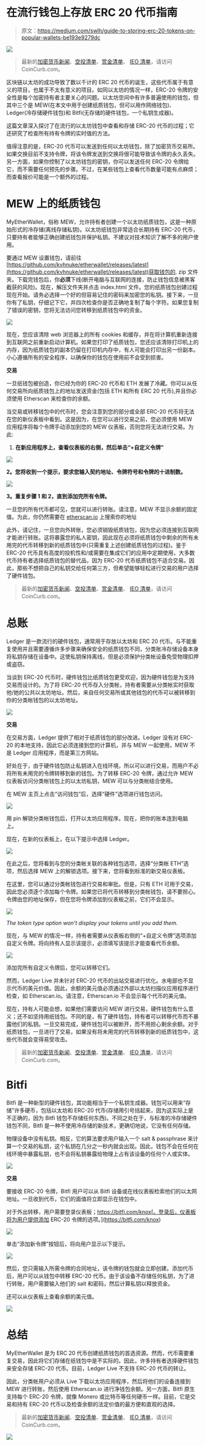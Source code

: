 # 在流行钱包上存放 ERC 20 代币指南

> 原文：<https://medium.com/swlh/guide-to-storing-erc-20-tokens-on-popular-wallets-be193e9279dc>

![](img/23e63a9eed82fc622002604bd9f0014b.png)

> 最新的[加密货币新闻](https://www.coincurb.com/news/)、[空投清单](https://www.coincurb.com/airdrop/?status=active)、[赏金清单](https://www.coincurb.com/bountyc/?cat_id=188)、 [IEO 清单](https://www.coincurb.com/category/active-ico/)，请访问 CoinCurb.com。

区块链以太坊的成功导致了数以千计的 ERC 20 代币的诞生，这些代币属于有意义的项目，也属于不太有意义的项目。如同以太坊的情况一样，ERC-20 令牌的安全性是每个加密持有者主要关心的问题。以太坊空间中有许多普遍使用的钱包，但其中三个是 MEW(在本文中用于创建纸质钱包，但可以用作网络钱包)、Ledger(冷存储硬件钱包)和 Bitfi(无存储的硬件钱包，一个私钥生成器)。

这篇文章深入探讨了在流行的以太坊钱包中查看和存储 ERC-20 代币的过程；它还研究了检查所有持有令牌的实时值的方法。

值得注意的是，ERC-20 代币可以发送到任何以太坊钱包，除了加密货币交易所。如果交换目前不支持令牌，将该令牌发送到交换将很可能导致该令牌的永久丢失。另一方面，如果你控制了以太坊钱包的密钥，你可以发送任何 ERC-20 令牌给它，而不需要任何预先的步骤。不过，在某些钱包上查看代币数量可能有点麻烦；而查看报价可能是一个额外的过程。

# **MEW 上的纸质钱包**

MyEtherWallet，俗称 MEW，允许持有者创建一个以太坊纸质钱包，这是一种原始形式的冷存储(离线存储私钥)。以太坊纸钱包非常适合长期持有 ERC-20 代币，只要持有者能够正确创建纸钱包并保护私钥。不建议对技术知识了解不多的用户使用。

要通过 MEW 设置钱包，请前往[https://github.com/kvhnuke/etherwallet/releases/latest](https://github.com/kvhnuke/etherwallet/releases/latest)获取钱包的. zip 文件夹。下载完钱包后，你**必须**下线(断开电脑与互联网的连接，防止钱包信息被黑客截获的风险)。现在，解压文件夹并点击 index.html 文件。您的纸质钱包创建过程现在开始。请务必选择一个好的但容易记住的密码来加密您的私钥。接下来，一旦你有了私钥，仔细记下它，并四次检查你是否正确地复制了每个字符。如果您复制了错误的密钥，您将无法访问您转移到纸质钱包中的资金。

![](img/1d9a04920d2dab80e9d6bcd35e06fcd2.png)

现在，您应该清除 web 浏览器上的所有 cookies 和缓存，并在将计算机重新连接到互联网之前重新启动计算机。如果您打印了纸质钱包，您还应该清除打印机上的内存，因为纸质钱包的副本仍留在打印机内存中，有人可能会打印出另一份副本。小心遵循所有的安全程序，以确保你的钱包在使用前不会受到损害。

**交易**

一旦纸钱包被创造，你已经为你的 ERC-20 代币和 ETH 发展了冷藏。你可以从任何交易所向纸质钱包上的地址发送资金(包括 ETH 和所有 ERC 20 代币),并且你必须使用 Etherscan 来检查你的余额。

当交易或转移钱包中的代币时，您会注意到您的部分或全部 ERC-20 代币将无法在您的新仪表板中看到。这是因为，在您可以进行交易之前，您必须使用 MEW 应用程序将每个令牌手动添加到您的 MEW 仪表板，否则您将无法进行交易。为此:

1.  **在新应用程序上，查看仪表板的右侧，然后单击“+自定义令牌”**

![](img/1981837b4f0d4aac5e90be36ec3adc5b.png)

**2。您将收到一个提示，要求您输入契约地址、令牌符号和令牌的十进制数。**

![](img/62deb3575eb1d7f2b4dbef3bf0df6ced.png)

**3。重复步骤 1 和 2，直到添加完所有令牌。**

一旦您的所有代币都可见，您就可以进行转账。请注意，MEW 不显示余额的固定值。为此，你仍然需要在 [etherscan.io](http://etherscan.io) 上搜索你的地址

此外，请记住，一旦您向外转账，您必须销毁纸质钱包，因为您必须连接到互联网才能进行转账。这将暴露您的私人密钥，因此现在必须将纸质钱包中剩余的所有未用完的代币转移到新的纸质钱包中(只需重复上述创建纸质钱包的过程)。鉴于 ERC-20 代币具有高度的投机性和/或需要在集成它们的应用中定期使用，大多数代币持有者选择纸质钱包的替代品，因为 ERC-20 代币纸质钱包不适合交易。因此，那些不想把自己的私钥交给任何第三方，但希望能够轻松进行交易的用户选择了硬件钱包。

> 最新的[加密货币新闻](https://www.coincurb.com/news/)、[空投清单](https://www.coincurb.com/airdrop/?status=active)、[赏金清单](https://www.coincurb.com/bountyc/?cat_id=188)、 [IEO 清单](https://www.coincurb.com/category/active-ico/)，请访问 CoinCurb.com。

# **总账**

Ledger 是一款流行的硬件钱包，通常用于存放以太坊和 ERC 20 代币。与不能重复使用并且需要遵循许多步骤来确保安全的纸质钱包不同，分类账冷存储设备本身将私钥存储在设备中。这使私钥保持离线，但是必须保护分类帐设备免受物理扣押或盗窃。

当谈到 ERC-20 代币时，硬件钱包比纸质钱包更受欢迎，因为硬件钱包是为支持交易而设计的。为了将 ERC-20 代币存入分类帐，持有者需要从分类帐实时获取他/她的公共以太坊地址。然后，来自任何交易所或其他钱包的代币可以被转移到你的分类帐钱包的以太坊地址。

![](img/95985dfb0a55095bb71852b77fc7d263.png)

**交易**

在交易方面，Ledger 提供了相对于纸质钱包的部分改进。Ledger 没有对 ERC-20 的本地支持，因此它必须连接到您的计算机，并与 MEW 一起使用，MEW 不是 Ledger 应用程序，而是第三方网站。

好处在于，由于硬件钱包防止私钥进入在线环境，所以可以进行交易，而用户不必将所有未用完的令牌转移到新的钱包。为了转移 ERC-20 令牌，通过允许 MEW 仪表板访问分类帐钱包上的以太坊私钥，MEW 可以与分类帐结合使用。

在 MEW 主页上点击“访问钱包”后，选择“硬件”选项进行钱包访问。

![](img/53d35819eeaf73cd1fc0d57b7cd6b60c.png)

用 pin 解锁分类帐钱包后，打开以太坊应用程序。现在，把你的账本连到电脑上。

现在，在新的仪表板上，在以下提示中选择 Ledger。

![](img/c6f94cf76b67ec014812c0ee4876c184.png)

在此之后，您将看到与您的分类帐关联的各种钱包选项，选择“分类帐 ETH”选项，然后选择 MEW 上的解锁选项。接下来，您将看到标准的新交易仪表板。

在这里，您可以通过分类帐钱包进行交易和审批。但是，只有 ETH 可用于交易，因此您必须逐个添加每个令牌。如果您已将代币转移到分类帐钱包，请不要担心。令牌由您的地址保存，但在您将令牌添加到仪表板之前，它们不会显示。

![](img/49f2fe5db77a5e9df06d3db82120a2cb.png)

*The token type option won’t display your tokens until you add them.*

现在，与 MEW 的情况一样，持有者需要从仪表板右侧的“+自定义令牌”选项添加自定义令牌。将向持有人显示该提示，必须填写该提示才能查看代币余额。

![](img/62deb3575eb1d7f2b4dbef3bf0df6ced.png)

添加完所有自定义令牌后，您可以转移它们。

然而，Ledger Live 并未针对 ERC-20 代币的出站交易进行优化。水电部也不显示代币的美元价值。因此，余额的美元值必须通过外部以太坊扫描仪应用程序进行检查，如 Etherscan.io。请注意，Etherscan.io 不会显示每个代币的美元值。

现在，持有人可能会想，如果他们需要访问 MEW 进行交易，硬件钱包有什么意义；还不如坚持用纸钱包。不同的是，有了硬件钱包，持有者可以转移代币而不暴露他们的私钥。一旦交易完成，硬件钱包可以被断开，而不用担心剩余余额。对于纸质钱包，一旦进行了交易，如果没有将未用完的代币转移到新的纸质钱包中，这些代币就会变得易受攻击。

> 最新的[加密货币新闻](https://www.coincurb.com/news/)、[空投清单](https://www.coincurb.com/airdrop/?status=active)、[赏金清单](https://www.coincurb.com/bountyc/?cat_id=188)、 [IEO 清单](https://www.coincurb.com/category/active-ico/)，请访问 CoinCurb.com。

# **Bitfi**

Bitfi 是一种新型的硬件钱包，其功能相当于一个私钥生成器。钱包可以用来“存储”许多硬币，包括以太坊和 ERC-20 代币(存储用引号括起来，因为这实际上是不正确的，因为 Bitfi 钱包不存储任何东西)。不同之处在于，与标准的冷存储硬件钱包不同，Bitfi 是一种不使用冷存储的新技术，更确切地说，它没有任何存储。

物理设备中没有私钥。相反，它的算法要求用户输入一个 salt & passphrase 来计算一个交易的私钥，这个私钥在几分之一秒内就会出现。因此，钱包不会在任何在线环境中暴露私钥，也不会将私钥暴露给物理上占有该设备的任何个人或实体。

![](img/9fcbd4feff9f329ba3cacea77f30180f.png)

**交易**

要接收 ERC-20 令牌，Bitfi 用户可以从 Bitfi 设备或在线仪表板检索他们的以太网地址。一旦收到代币，它们的面值将立即显示在钱包中。

对于外出转移，用户需要登录仪表板；https://bitfi.com/knox[。登录后，仪表板将为用户提供添加 ERC-20 令牌的选项。](https://bitfi.com/knox)

![](img/55cb2acfa1b4402760930afbbd8be2c0.png)

单击“添加新令牌”按钮后，将向用户显示以下提示。

![](img/9a66ba1a229b9ea7d8a6df2a37c61043.png)

然后，您只需输入所需令牌的合同地址，该令牌的钱包就会立即创建。添加代币后，用户可以从钱包中转移 ERC-20 代币。由于该设备不存储任何私钥，为了进行转账，用户需要输入他们的 salt 和密码，然后计算私钥以释放资金。

还可以从仪表板上查看余额的美元值。

![](img/ab3ee530b82a2b0dad12b16c22a43a91.png)

# **总结**

MyEtherWallet 是为 ERC 20 代币创建纸质钱包的首选资源。然而，代币需要重复交易，因此将它们存储在纸钱包中是不实际的。因此，许多持有者选择硬件钱包来安全存储 ERC-20 代币。目前，Ledger Live 不支持 ERC-20 代币的转让。

因此，分类帐用户必须从 Live 下载以太坊应用程序，然后将他们的设备连接到 MEW 进行转账，然后使用 Etherscan.io 进行净钱包余额。另一方面，Bitfi 原生支持每个 ERC-20 令牌，就像 Monero 或比特币等任何硬币一样。目前，它是交易和持有 ERC-20 代币以及检查余额的法定价值的最方便和直观的选择。

> 最新的[加密货币新闻](https://www.coincurb.com/news/)、[空投清单](https://www.coincurb.com/airdrop/?status=active)、[赏金清单](https://www.coincurb.com/bountyc/?cat_id=188)、 [IEO 清单](https://www.coincurb.com/category/active-ico/)，请访问 CoinCurb.com。

[![](img/b0164736ea17a63403e660de5dedf91a.png)](https://medium.com/swlh)